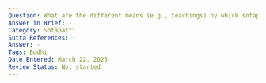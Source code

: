```yaml
---
Question: What are the different means (e.g., teachings) by which sotāpatti can be attained?
Answer in Brief: -
Category: Sotāpatti
Sutta References: -
Answer: -
Tags: Bodhi
Date Entered: March 22, 2025
Review Status: Not started
---
```


